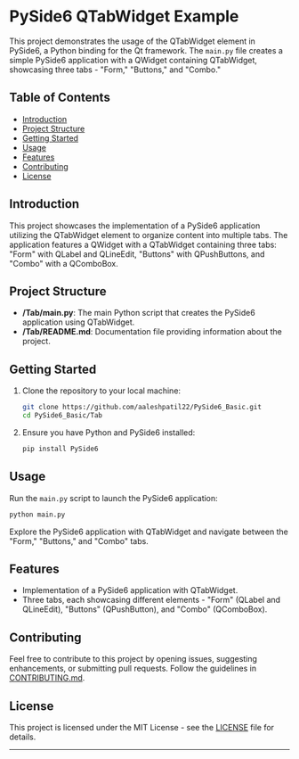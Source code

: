 # PySide6 QTabWidget Example

This project demonstrates the usage of the QTabWidget element in PySide6, a Python binding for the Qt framework. The `main.py` file creates a simple PySide6 application with a QWidget containing QTabWidget, showcasing three tabs - "Form," "Buttons," and "Combo."

## Table of Contents

- [Introduction](#introduction)
- [Project Structure](#project-structure)
- [Getting Started](#getting-started)
- [Usage](#usage)
- [Features](#features)
- [Contributing](#contributing)
- [License](#license)

## Introduction

This project showcases the implementation of a PySide6 application utilizing the QTabWidget element to organize content into multiple tabs. The application features a QWidget with a QTabWidget containing three tabs: "Form" with QLabel and QLineEdit, "Buttons" with QPushButtons, and "Combo" with a QComboBox.

## Project Structure

- **/Tab/main.py**: The main Python script that creates the PySide6 application using QTabWidget.
- **/Tab/README.md**: Documentation file providing information about the project.

## Getting Started

1. Clone the repository to your local machine:

   ```bash
   git clone https://github.com/aaleshpatil22/PySide6_Basic.git
   cd PySide6_Basic/Tab
   ```

2. Ensure you have Python and PySide6 installed:

   ```bash
   pip install PySide6
   ```

## Usage

Run the `main.py` script to launch the PySide6 application:

```bash
python main.py
```

Explore the PySide6 application with QTabWidget and navigate between the "Form," "Buttons," and "Combo" tabs.

## Features

- Implementation of a PySide6 application with QTabWidget.
- Three tabs, each showcasing different elements - "Form" (QLabel and QLineEdit), "Buttons" (QPushButton), and "Combo" (QComboBox).

## Contributing

Feel free to contribute to this project by opening issues, suggesting enhancements, or submitting pull requests. Follow the guidelines in [CONTRIBUTING.md](CONTRIBUTING.md).

## License

This project is licensed under the MIT License - see the [LICENSE](LICENSE) file for details.

---
